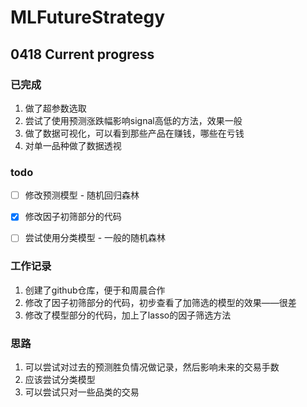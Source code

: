 # MLFutureStrategy

## 0418 Current progress
### 已完成
1. 做了超参数选取
2. 尝试了使用预测涨跌幅影响signal高低的方法，效果一般
3. 做了数据可视化，可以看到那些产品在赚钱，哪些在亏钱
4. 对单一品种做了数据透视

### todo 
- [ ] 修改预测模型 - 随机回归森林
- [x] 修改因子初筛部分的代码
- [ ] 尝试使用分类模型 - 一般的随机森林


### 工作记录
1. 创建了github仓库，便于和周晨合作
2. 修改了因子初筛部分的代码，初步查看了加筛选的模型的效果——很差
3. 修改了模型部分的代码，加上了lasso的因子筛选方法

### 思路
1. 可以尝试对过去的预测胜负情况做记录，然后影响未来的交易手数
2. 应该尝试分类模型
3. 可以尝试只对一些品类的交易
